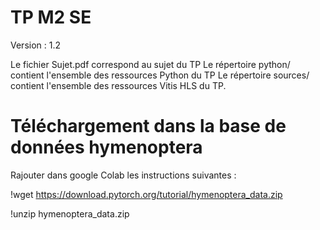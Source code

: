 # TP M2 SE

Version : 1.2

Le fichier Sujet.pdf correspond au sujet du TP
Le répertoire python/ contient l'ensemble des ressources Python du TP
Le répertoire sources/ contient l'ensemble des ressources Vitis HLS du TP.

# Téléchargement dans la base de données hymenoptera

Rajouter dans google Colab les instructions suivantes : 

!wget https://download.pytorch.org/tutorial/hymenoptera_data.zip

!unzip hymenoptera_data.zip